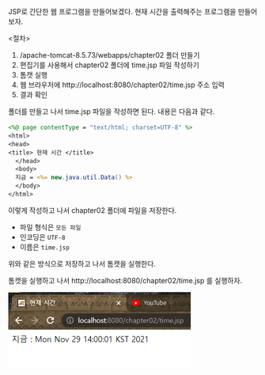 JSP로 간단한 웹 프로그램을 만들어보겠다. 현재 시간을 출력해주는 프로그램을 만들어보자.

<절차>
1. /apache-tomcat-8.5.73/webapps/chapter02 폴더 만들기
2. 편집기를 사용해서 chapter02 폴더에 time.jsp 파일 작성하기
3. 톰캣 실행
4. 웹 브라우저에 http://localhost:8080/chapter02/time.jsp 주소 입력
5. 결과 확인

폴더를 만들고 나서 time.jsp 파일을 작성하면 된다. 내용은 다음과 같다. 
``` jsp
<%@ page contentType = "text/html; charset=UTF-8" %>
<html>
<head>
<title> 현재 시간 </title>
  </head>
  <body>
  지금 = <%= new.java.util.Data() %>
  </body>
</html>
```

이렇게 작성하고 나서 chapter02 폴더에 파일을 저장한다. 
- 파일 형식은 `모든 파일`
- 인코딩은 `UTF-8`
- 이름은 `time.jsp`

위와 같은 방식으로 저장하고 나서 톰캣을 실행한다. 

톰캣을 실행하고 나서 http://localhost:8080/chapter02/time.jsp 를 실행하자.

<img src = "/JSP/img/time실행결과.png">

